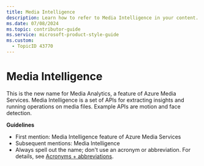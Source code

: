 ```yaml
---
title: Media Intelligence
description: Learn how to refer to Media Intelligence in your content.
ms.date: 07/08/2024
ms.topic: contributor-guide
ms.service: microsoft-product-style-guide
ms.custom:
  - TopicID 43770
---
```



# Media Intelligence

This is the new name for Media Analytics, a feature of Azure Media Services. Media Intelligence is a set of APIs for extracting insights and running operations on media files. Example APIs are motion and face detection.

**Guidelines**

- First mention: Media Intelligence feature of Azure Media Services
- Subsequent mentions: Media Intelligence
- Always spell out the name; don't use an acronym or abbreviation. For details, see [Acronyms + abbreviations](~\acronyms-and-abbreviations.md).

